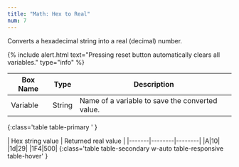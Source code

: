 ```yaml
---
title: "Math: Hex to Real"
num: 7
---
```


Converts a hexadecimal string into a real (decimal) number. 

{% include alert.html text="Pressing reset button automatically clears all variables." type="info" %}  

| Box Name | Type | Description | 
|-------|--------|--------|
| Variable | String | Name of a variable to save the converted value. |
{:class='table table-primary ' }

| Hex string value | Returned real value | 
|-------|--------|--------|
|A|10|
|1d|29|
|1F4|500|
{:class='table table-secondary w-auto table-responsive table-hover' }











